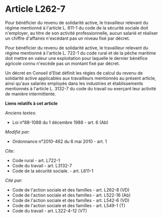 # Article L262-7

Pour bénéficier du revenu de solidarité active, le travailleur relevant du régime mentionné à l'article L. 611-1 du code de
la sécurité sociale doit n'employer, au titre de son activité professionnelle, aucun salarié et réaliser un chiffre
d'affaires n'excédant pas un niveau fixé par décret. 

Pour bénéficier du revenu de solidarité active, le travailleur relevant du régime mentionné à l'article L. 722-1 du code
rural et de la pêche maritime doit mettre en valeur une exploitation pour laquelle le dernier bénéfice agricole connu
n'excède pas un montant fixé par décret. 

Un décret en Conseil d'Etat définit les règles de calcul du revenu de solidarité active applicables aux travailleurs
mentionnés au présent article, ainsi qu'aux salariés employés dans les industries et établissements mentionnés à l'article L.
3132-7 du code du travail ou exerçant leur activité de manière intermittente.

**Liens relatifs à cet article**

_Anciens textes_:

  - Loi n°88-1088 du 1 décembre 1988 - art. 6 (Ab)

_Modifié par_:

  - Ordonnance n°2010-462 du 6 mai 2010 - art. 1

_Cite_:

  - Code rural - art. L722-1
  - Code du travail - art. L3132-7
  - Code de la sécurité sociale. - art. L611-1

_Cité par_:

  - Code de l'action sociale et des familles - art. L262-8 (VD)
  - Code de l'action sociale et des familles - art. L522-16 (Ab)
  - Code de l'action sociale et des familles - art. L542-6 (VD)
  - Code de l'action sociale et des familles - art. L549-1 (T)
  - Code du travail - art. L322-4-12 (VT)
